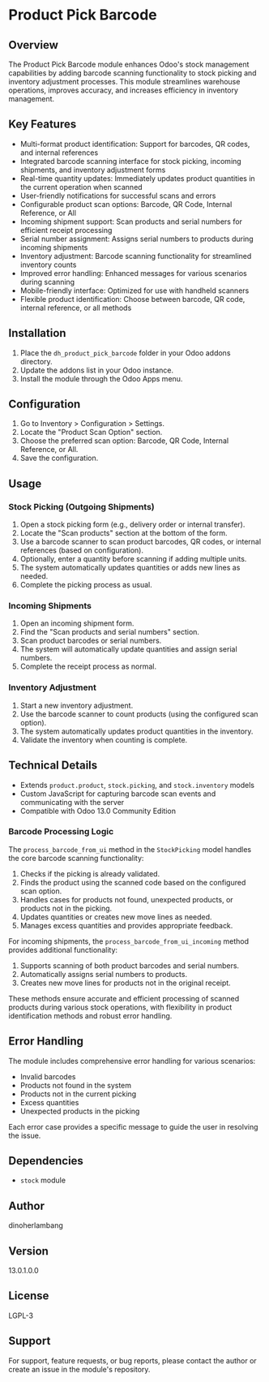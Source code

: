 # Product Pick Barcode

## Overview
The Product Pick Barcode module enhances Odoo's stock management capabilities by adding barcode scanning functionality to stock picking and inventory adjustment processes. This module streamlines warehouse operations, improves accuracy, and increases efficiency in inventory management.

## Key Features
- Multi-format product identification: Support for barcodes, QR codes, and internal references
- Integrated barcode scanning interface for stock picking, incoming shipments, and inventory adjustment forms
- Real-time quantity updates: Immediately updates product quantities in the current operation when scanned
- User-friendly notifications for successful scans and errors
- Configurable product scan options: Barcode, QR Code, Internal Reference, or All
- Incoming shipment support: Scan products and serial numbers for efficient receipt processing
- Serial number assignment: Assigns serial numbers to products during incoming shipments
- Inventory adjustment: Barcode scanning functionality for streamlined inventory counts
- Improved error handling: Enhanced messages for various scenarios during scanning
- Mobile-friendly interface: Optimized for use with handheld scanners
- Flexible product identification: Choose between barcode, QR code, internal reference, or all methods

## Installation
1. Place the `dh_product_pick_barcode` folder in your Odoo addons directory.
2. Update the addons list in your Odoo instance.
3. Install the module through the Odoo Apps menu.

## Configuration
1. Go to Inventory > Configuration > Settings.
2. Locate the "Product Scan Option" section.
3. Choose the preferred scan option: Barcode, QR Code, Internal Reference, or All.
4. Save the configuration.

## Usage
### Stock Picking (Outgoing Shipments)
1. Open a stock picking form (e.g., delivery order or internal transfer).
2. Locate the "Scan products" section at the bottom of the form.
3. Use a barcode scanner to scan product barcodes, QR codes, or internal references (based on configuration).
4. Optionally, enter a quantity before scanning if adding multiple units.
5. The system automatically updates quantities or adds new lines as needed.
6. Complete the picking process as usual.

### Incoming Shipments
1. Open an incoming shipment form.
2. Find the "Scan products and serial numbers" section.
3. Scan product barcodes or serial numbers.
4. The system will automatically update quantities and assign serial numbers.
5. Complete the receipt process as normal.

### Inventory Adjustment
1. Start a new inventory adjustment.
2. Use the barcode scanner to count products (using the configured scan option).
3. The system automatically updates product quantities in the inventory.
4. Validate the inventory when counting is complete.

## Technical Details
- Extends `product.product`, `stock.picking`, and `stock.inventory` models
- Custom JavaScript for capturing barcode scan events and communicating with the server
- Compatible with Odoo 13.0 Community Edition

### Barcode Processing Logic
The `process_barcode_from_ui` method in the `StockPicking` model handles the core barcode scanning functionality:

1. Checks if the picking is already validated.
2. Finds the product using the scanned code based on the configured scan option.
3. Handles cases for products not found, unexpected products, or products not in the picking.
4. Updates quantities or creates new move lines as needed.
5. Manages excess quantities and provides appropriate feedback.

For incoming shipments, the `process_barcode_from_ui_incoming` method provides additional functionality:

1. Supports scanning of both product barcodes and serial numbers.
2. Automatically assigns serial numbers to products.
3. Creates new move lines for products not in the original receipt.

These methods ensure accurate and efficient processing of scanned products during various stock operations, with flexibility in product identification methods and robust error handling.

## Error Handling
The module includes comprehensive error handling for various scenarios:
- Invalid barcodes
- Products not found in the system
- Products not in the current picking
- Excess quantities
- Unexpected products in the picking

Each error case provides a specific message to guide the user in resolving the issue.

## Dependencies
- `stock` module

## Author
dinoherlambang

## Version
13.0.1.0.0

## License
LGPL-3

## Support
For support, feature requests, or bug reports, please contact the author or create an issue in the module's repository.